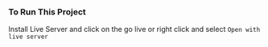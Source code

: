 ### To Run This Project

Install Live Server and click on the go live or right click and select `Open with live server`